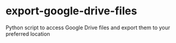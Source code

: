 # export-google-drive-files
Python script to access Google Drive files and export them to your preferred location 
